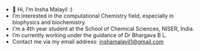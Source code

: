 - 👋 Hi, I’m Insha Malayil :)
- I’m interested in the computational Chemistry field, especially in biophysics and biochemistry.
- I'm a 4th year student at the School of Chemical Sciences, NISER, India.
-  I’m currently working under the guidance of Dr Bhargava B L.
- Contact me via my email address: inshamalayil1@gmail.com

<!---
Insha-Malayil/Insha-Malayil is a ✨ special ✨ repository because its `README.md` (this file) appears on your GitHub profile.
You can click the Preview link to take a look at your changes.
--->
